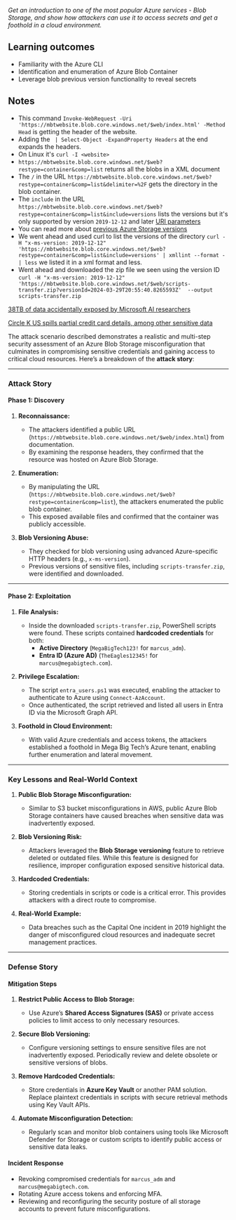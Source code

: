 *Get an introduction to one of the most popular Azure services - Blob Storage, and show how attackers can use it to access secrets and get a foothold in a cloud environment.*

## Learning outcomes  

- Familiarity with the Azure CLI
- Identification and enumeration of Azure Blob Container
- Leverage blob previous version functionality to reveal secrets
## Notes

- This command `Invoke-WebRequest -Uri 'https://mbtwebsite.blob.core.windows.net/$web/index.html' -Method Head` is getting the header of the website.
- Adding the ` | Select-Object -ExpandProperty Headers` at the end expands the headers.
- On Linux it's `curl -I <website>` 
- `https://mbtwebsite.blob.core.windows.net/$web?restype=container&comp=list` returns all the blobs in a XML document
- The `/` in the URL `https://mbtwebsite.blob.core.windows.net/$web?restype=container&comp=list&delimiter=%2F` gets the directory in the blob container.
- The `include` in the URL `https://mbtwebsite.blob.core.windows.net/$web?restype=container&comp=list&include=versions` lists the versions but it's only supported by version `2019-12-12` and later [URI parameters](https://learn.microsoft.com/en-us/rest/api/storageservices/list-blobs?tabs=microsoft-entra-id#uri-parameters)
- You can read more about [previous Azure Storage versions](https://learn.microsoft.com/en-us/rest/api/storageservices/previous-azure-storage-service-versions)
- We went ahead and used curl to list the versions of the directory `curl -H "x-ms-version: 2019-12-12" 'https://mbtwebsite.blob.core.windows.net/$web?restype=container&comp=list&include=versions' | xmllint --format - | less` we listed it in a xml format and less.
- Went ahead and downloaded the zip file we seen using the version ID `curl -H "x-ms-version: 2019-12-12" 'https://mbtwebsite.blob.core.windows.net/$web/scripts-transfer.zip?versionId=2024-03-29T20:55:40.8265593Z'  --output scripts-transfer.zip`

[38TB of data accidentally exposed by Microsoft AI researchers](https://www.wiz.io/blog/38-terabytes-of-private-data-accidentally-exposed-by-microsoft-ai-researchers)

[Circle K US spills partial credit card details, among other sensitive data](https://cybernews.com/security/circlek-leak-credit-card-exposed/)

The attack scenario described demonstrates a realistic and multi-step security assessment of an Azure Blob Storage misconfiguration that culminates in compromising sensitive credentials and gaining access to critical cloud resources. Here’s a breakdown of the **attack story**:

---

### **Attack Story**

#### **Phase 1: Discovery**

1. **Reconnaissance:**
    
    - The attackers identified a public URL (`https://mbtwebsite.blob.core.windows.net/$web/index.html`) from documentation.
    - By examining the response headers, they confirmed that the resource was hosted on Azure Blob Storage.
2. **Enumeration:**
    
    - By manipulating the URL (`https://mbtwebsite.blob.core.windows.net/$web?restype=container&comp=list`), the attackers enumerated the public blob container.
    - This exposed available files and confirmed that the container was publicly accessible.
3. **Blob Versioning Abuse:**
    
    - They checked for blob versioning using advanced Azure-specific HTTP headers (e.g., `x-ms-version`).
    - Previous versions of sensitive files, including `scripts-transfer.zip`, were identified and downloaded.

---

#### **Phase 2: Exploitation**

1. **File Analysis:**
    
    - Inside the downloaded `scripts-transfer.zip`, PowerShell scripts were found. These scripts contained **hardcoded credentials** for both:
        - **Active Directory** (`MegaBigTech123!` for `marcus_adm`).
        - **Entra ID (Azure AD)** (`TheEagles12345!` for `marcus@megabigtech.com`).
2. **Privilege Escalation:**
    
    - The script `entra_users.ps1` was executed, enabling the attacker to authenticate to Azure using `Connect-AzAccount`.
    - Once authenticated, the script retrieved and listed all users in Entra ID via the Microsoft Graph API.
3. **Foothold in Cloud Environment:**
    
    - With valid Azure credentials and access tokens, the attackers established a foothold in Mega Big Tech’s Azure tenant, enabling further enumeration and lateral movement.

---

### **Key Lessons and Real-World Context**

1. **Public Blob Storage Misconfiguration:**
    
    - Similar to S3 bucket misconfigurations in AWS, public Azure Blob Storage containers have caused breaches when sensitive data was inadvertently exposed.
2. **Blob Versioning Risk:**
    
    - Attackers leveraged the **Blob Storage versioning** feature to retrieve deleted or outdated files. While this feature is designed for resilience, improper configuration exposed sensitive historical data.
3. **Hardcoded Credentials:**
    
    - Storing credentials in scripts or code is a critical error. This provides attackers with a direct route to compromise.
4. **Real-World Example:**
    
    - Data breaches such as the Capital One incident in 2019 highlight the danger of misconfigured cloud resources and inadequate secret management practices.

---

### **Defense Story**

#### **Mitigation Steps**

1. **Restrict Public Access to Blob Storage:**
    
    - Use Azure’s **Shared Access Signatures (SAS)** or private access policies to limit access to only necessary resources.
2. **Secure Blob Versioning:**
    
    - Configure versioning settings to ensure sensitive files are not inadvertently exposed. Periodically review and delete obsolete or sensitive versions of blobs.
3. **Remove Hardcoded Credentials:**
    
    - Store credentials in **Azure Key Vault** or another PAM solution. Replace plaintext credentials in scripts with secure retrieval methods using Key Vault APIs.
4. **Automate Misconfiguration Detection:**
    
    - Regularly scan and monitor blob containers using tools like Microsoft Defender for Storage or custom scripts to identify public access or sensitive data leaks.

#### **Incident Response**

- Revoking compromised credentials for `marcus_adm` and `marcus@megabigtech.com`.
- Rotating Azure access tokens and enforcing MFA.
- Reviewing and reconfiguring the security posture of all storage accounts to prevent future misconfigurations.